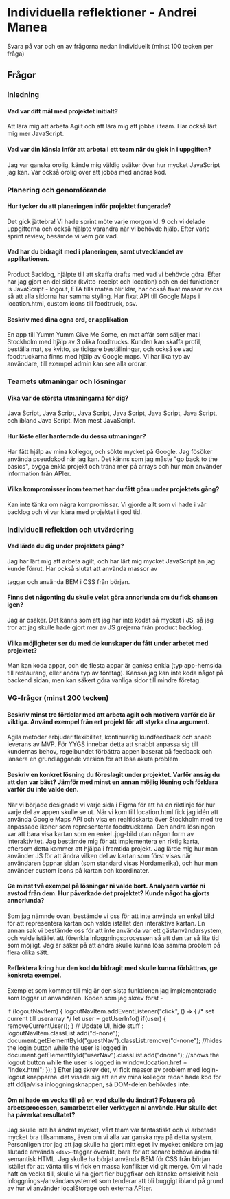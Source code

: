 # Individuella reflektioner - Andrei Manea

Svara på var och en av frågorna nedan individuellt (minst 100 tecken per fråga)

## Frågor

### Inledning

#### Vad var ditt mål med projektet initialt?

Att lära mig att arbeta Agilt och att lära mig att jobba i team. Har också lärt mig mer JavaScript.

#### Vad var din känsla inför att arbeta i ett team när du gick in i uppgiften?

Jag var ganska orolig, kände mig väldig osäker över hur mycket JavaScript jag kan. Var också orolig over att jobba med andras kod. 

### Planering och genomförande

#### Hur tycker du att planeringen inför projektet fungerade?

Det gick jättebra! Vi hade sprint möte varje morgon kl. 9 och vi delade uppgifterna och också hjälpte varandra när vi behövde hjälp. Efter varje sprint review, besämde vi vem gör vad.

#### Vad har du bidragit med i planeringen, samt utvecklandet av applikationen.

Product Backlog, hjälpte till att skaffa drafts med vad vi behövde göra. Efter har jag gjort en del sidor (kvitto-receipt och location) och en del funktioner is JavaScript - logout, ETA tills maten blir klar, har också fixat massor av css så att alla sidorna har samma styling. Har fixat API till Google Maps i location.html, custom icons till foodtruck, osv.

#### Beskriv med dina egna ord, er applikation

En app till Yumm Yumm Give Me Some, en mat affär som säljer mat i Stockholm med hjälp av 3 olika foodtrucks. Kunden kan skaffa profil, beställa mat, se kvitto, se tidigare beställningar, och också se vad foodtruckarna finns med hjälp av Google maps. Vi har lika typ av användare, till exempel admin kan see alla ordrar.

### Teamets utmaningar och lösningar

#### Vika var de största utmaningarna för dig?

Java Script, Java Script, Java Script, Java Script, Java Script, Java Script, och ibland Java Script. Men mest JavaScript.


#### Hur löste eller hanterade du dessa utmaningar?

Har fått hjälp av mina kollegor, och sökte mycket på Google. Jag fösöker använda pseudokod när jag kan. Det känns som jag måste "go back to the basics", bygga enkla projekt och träna mer på arrays och hur man använder information från APIer.

#### Vilka kompromisser inom teamet har du fått göra under projektets gång?

Kan inte tänka om några kompromissar. Vi gjorde allt som vi hade i vår backlog och vi var klara med projektet i god tid. 

### Individuell reflektion och utvärdering



#### Vad lärde du dig under projektets gång?

Jag har lärt mig att arbeta agilt, och har lärt mig mycket JavaScript än jag kunde förrut. Har också slutat att använda massor av <div> taggar och använda BEM i CSS från början.

#### Finns det någonting du skulle velat göra annorlunda om du fick chansen igen?

Jag är osäker. Det känns som att jag har inte kodat så mycket i JS, så jag tror att jag skulle hade gjort mer av JS grejerna från product backlog. 

#### Vilka möjligheter ser du med de kunskaper du fått under arbetet med projektet?

Man kan koda appar, och de flesta appar är ganksa enkla (typ app-hemsida till restaurang, eller andra typ av företag). Kanska jag kan inte koda något på backend sidan, men kan säkert göra vanliga sidor till mindre företag. 

### VG-frågor (minst 200 tecken)


#### Beskriv minst tre fördelar med att arbeta agilt och motivera varför de är viktiga. Använd exempel från ert projekt för att styrka dina argument.

Agila metoder erbjuder flexibilitet, kontinuerlig kundfeedback och snabb leverans av MVP. För YYGS innebar detta att snabbt anpassa sig till kundernas behov, regelbundet förbättra appen baserat på feedback och lansera en grundläggande version för att lösa akuta problem. 

#### Beskriv en konkret lösning du föreslagit under projektet. Varför ansåg du att den var bäst? Jämför med minst en annan möjlig lösning och förklara varför du inte valde den.

När vi började designade vi varje sida i Figma för att ha en riktlinje för hur varje del av appen skulle se ut. När vi kom till location.html fick jag idén att använda Google Maps API och visa en realtidskarta över Stockholm med tre anpassade ikoner som representerar foodtruckarna. Den andra lösningen var att bara visa kartan som en enkel .jpg-bild utan någon form av interaktivitet. Jag bestämde mig för att implementera en riktig karta, eftersom detta kommer att hjälpa i framtida projekt. Jag lärde mig hur man använder JS för att ändra vilken del av kartan som först visas när användaren öppnar sidan (som standard visas Nordamerika), och hur man använder custom icons på kartan och koordinater.



#### Ge minst två exempel på lösningar ni valde bort. Analysera varför ni avstod från dem. Hur påverkade det projektet? Kunde något ha gjorts annorlunda?

Som jag nämnde ovan, bestämde vi oss för att inte använda en enkel bild för att representera kartan och valde istället den interaktiva kartan. En annan sak vi bestämde oss för att inte använda var ett gästanvändarsystem, och valde istället att förenkla inloggningsprocessen så att den tar så lite tid som möjligt. Jag är säker på att andra skulle kunna lösa samma problem på flera olika sätt.

#### Reflektera kring hur den kod du bidragit med skulle kunna förbättras, ge konkreta exempel.

Exemplet som kommer till mig är den sista funktionen jag implementerade som loggar ut användaren. Koden som jag skrev först - 

if (logoutNavItem) {
    logoutNavItem.addEventListener("click", () => {
        /* set current till userarray */
        let user = getUserInfo()
        if(user) {
            removeCurrentUser();
        }
      // Update UI, hide stuff :
      logoutNavItem.classList.add("d-none");
      document.getElementById("guestNav").classList.remove("d-none"); //hides the login button while the user is logged in
      document.getElementById("userNav").classList.add("dnone"); //shows the logout button while the user is logged in
      window.location.href = "index.html";
    });
}
Efter jag skrev det, vi fick massor av problem med login-logout knapparna. det visade sig att en av mina kollegor redan hade kod för att dölja/visa inloggningsknappen, så DOM-delen behövdes inte.

#### Om ni hade en vecka till på er, vad skulle du ändrat? Fokusera på arbetsprocessen, samarbetet eller verktygen ni använde. Hur skulle det ha påverkat resultatet?

Jag skulle inte ha ändrat mycket, vårt team var fantastiskt och vi arbetade mycket bra tillsammans, även om vi alla var ganska nya på detta system. Personligen tror jag att jag skulle ha gjort mitt eget liv mycket enklare om jag slutade använda `<div>`-taggar överallt, bara för att senare behöva ändra till semantisk HTML. Jag skulle ha börjat använda BEM för CSS från början istället för att vänta tills vi fick en massa konflikter vid git merge. Om vi hade haft en vecka till, skulle vi ha gjort fler buggfixar och kanske omskrivit hela inloggnings-/användarsystemet som tenderar att bli buggigt ibland på grund av hur vi använder localStorage och externa API:er.
